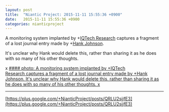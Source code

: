 ```yaml
---
layout: post
title:  "Niantic Project: 2015-11-11 15:55:36 +0900"
date:   2015-11-11 15:55:36 +0900
categories: nianticproject
---
```

A monitoring system implanted by +[IQTech Research](https://plus.google.com/108020987035258478791 "") captures a fragment of a lost journal entry made by +[Hank Johnson](https://plus.google.com/117792105926525258257 "").

It's unclear why Hank would delete this, rather than sharing it as he does with so many of his other thoughts.

x
[#### photo: A monitoring system implanted by +IQTech Research captures a fragment of a lost journal entry made by +Hank Johnson.
It's unclear why Hank would delete this, rather than sharing it as he does with so many of his other thoughts.
x](https://lh3.googleusercontent.com/-i7voLWx9xCk/VkLmWFfiJ7I/AAAAAAAAheE/eCfxVmJPgl8/w1634-h2080/LostThoughts.png "")
- - -
[https://plus.google.com/+NianticProject/posts/QRLU2sjjfE3](https://plus.google.com/+NianticProject/posts/QRLU2sjjfE3)
